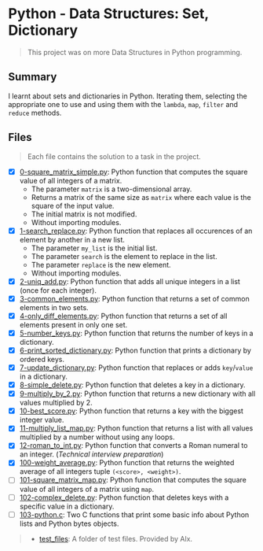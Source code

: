 # Python - Data Structures: Set, Dictionary

> This project was on more Data Structures in Python programming.

## Summary

I learnt about sets and dictionaries in Python. Iterating them, selecting the appropriate one to use and  using them with the `lambda`, `map`, `filter` and `reduce` methods.

## Files

> Each file contains the solution to a task in the project.

- [x] [0-square_matrix_simple.py](https://github.com/Ebube-Ochemba/alx-higher_level_programming/blob/master/0x04-python-more_data_structures/0-square_matrix_simple.py): Python function that computes the square value of all integers of a matrix.
	- The parameter `matrix` is a two-dimensional array.
	- Returns a matrix of the same size as `matrix` where each value is the square of the input value.
	- The initial matrix is not modified.
	- Without importing modules.
- [x] [1-search_replace.py](https://github.com/Ebube-Ochemba/alx-higher_level_programming/blob/master/0x04-python-more_data_structures/1-search_replace.py): Python function that replaces all occurences of an element by another in a new list.
	- The parameter `my_list` is the initial list.
	- The parameter `search` is the element to replace in the list.
	- The parameter `replace` is the new element.
	- Without importing modules.
- [x] [2-uniq_add.py](https://github.com/Ebube-Ochemba/alx-higher_level_programming/blob/master/0x04-python-more_data_structures/2-uniq_add.py): Python function that adds all unique integers in a list (once for each integer).
- [x] [3-common_elements.py](https://github.com/Ebube-Ochemba/alx-higher_level_programming/blob/master/0x04-python-more_data_structures/3-common_elements.py): Python function that returns a set of common elements in two sets.
- [x] [4-only_diff_elements.py](https://github.com/Ebube-Ochemba/alx-higher_level_programming/blob/master/0x04-python-more_data_structures/4-only_diff_elements.py): Python function that returns a set of all elements present in only one set.
- [x] [5-number_keys.py](https://github.com/Ebube-Ochemba/alx-higher_level_programming/blob/master/0x04-python-more_data_structures/5-number_keys.py): Python function that returns the number of keys in a dictionary.
- [x] [6-print_sorted_dictionary.py](https://github.com/Ebube-Ochemba/alx-higher_level_programming/blob/master/0x04-python-more_data_structures/6-print_sorted_dictionary.py): Python function that prints a dictionary by ordered keys.
- [x] [7-update_dictionary.py](https://github.com/Ebube-Ochemba/alx-higher_level_programming/blob/master/0x04-python-more_data_structures/7-update_dictionary.py): Python function that replaces or adds `key`/`value` in a dictionary.
- [x] [8-simple_delete.py](https://github.com/Ebube-Ochemba/alx-higher_level_programming/blob/master/0x04-python-more_data_structures/8-simple_delete.py): Python function that deletes a key in a dictionary.
- [x] [9-multiply_by_2.py](https://github.com/Ebube-Ochemba/alx-higher_level_programming/blob/master/0x04-python-more_data_structures/9-multiply_by_2.py): Python function that returns a new dictionary with all values multiplied by 2.
- [x] [10-best_score.py](https://github.com/Ebube-Ochemba/alx-higher_level_programming/blob/master/0x04-python-more_data_structures/10-best_score.py): Python function that returns a key with the biggest integer value.
- [x] [11-multiply_list_map.py](https://github.com/Ebube-Ochemba/alx-higher_level_programming/blob/master/0x04-python-more_data_structures/11-multiply_list_map.py): Python function that returns a list with all values multiplied by a number without using any loops.
- [x] [12-roman_to_int.py](https://github.com/Ebube-Ochemba/alx-higher_level_programming/blob/master/0x04-python-more_data_structures/12-roman_to_int.py): Python function that converts a Roman numeral to an integer. (_Technical interview preparation_)
- [x] [100-weight_average.py](https://github.com/Ebube-Ochemba/alx-higher_level_programming/blob/master/0x04-python-more_data_structures/100-weight_average.py): Python function that returns the weighted average of all integers tuple `(<score>, <weight>)`.
- [ ] [101-square_matrix_map.py](https://github.com/Ebube-Ochemba/alx-higher_level_programming/blob/master/0x04-python-more_data_structures/101-square_matrix_map.py): Python function that computes the square value of all integers of a matrix using `map`.
- [ ] [102-complex_delete.py](https://github.com/Ebube-Ochemba/alx-higher_level_programming/blob/master/0x04-python-more_data_structures/102-complex_delete.py): Python function that deletes keys with a specific value in a dictionary.
- [ ] [103-python.c](https://github.com/Ebube-Ochemba/alx-higher_level_programming/blob/master/0x04-python-more_data_structures/103-python.c): Two C functions that print some basic info about Python lists and Python bytes objects.

> - [test_files](https://github.com/Ebube-Ochemba/alx-higher_level_programming/tree/master/0x04-python-more_data_structures/test_files): A folder of test files. Provided by Alx.
